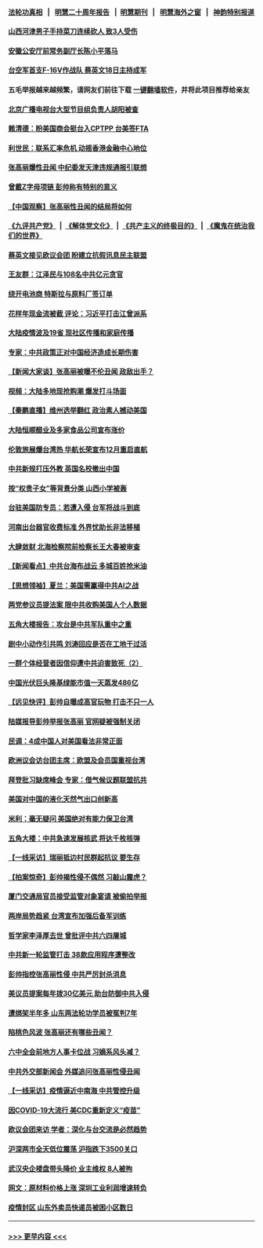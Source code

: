 #### [法轮功真相](https://github.com/gfw-breaker/truth/blob/master/README.md?t=0) &nbsp;&nbsp;|&nbsp;&nbsp; [明慧二十周年报告](https://github.com/gfw-breaker/mh-reports/blob/master/README.md?t=0) &nbsp;&nbsp;|&nbsp;&nbsp;[明慧期刊](https://github.com/gfw-breaker/mh-qikan) &nbsp;&nbsp;|&nbsp;&nbsp; [明慧海外之窗](https://github.com/gfw-breaker/mh-news/blob/master/README.md?t=0) &nbsp;&nbsp;|&nbsp;&nbsp; [神韵特别报道](https://github.com/gfw-breaker/mh-news/blob/master/shenyun.md?t=0)
#### [山西河津男子手持菜刀连续砍人 致3人受伤](../pages/nsc413/n13352989.md?t=11041850) 
#### [安徽公安厅前常务副厅长陈小平落马](../pages/nsc413/n13352860.md?t=11041850) 
#### [台空军首支F-16V作战队 蔡英文18日主持成军](../pages/nsc413/n13352871.md?t=11041850) 
#### 五毛举报越来越频繁，请网友们前往下载 [一键翻墙软件](https://github.com/gfw-breaker/ssr-accounts)，并将此项目推荐给亲友
#### [北京广播电视台大型节目组负责人胡阳被查](../pages/nsc413/n13352974.md?t=11041850) 
#### [赖清德：盼美国商会挺台入CPTPP 台美签FTA](../pages/nsc413/n13352194.md?t=11041850) 
#### [利世民：联系汇率危机 动摇香港金融中心地位](../pages/nsc413/n13352743.md?t=11041850) 
#### [张高丽爆性丑闻 中纪委发天津违规通报引联想](../pages/nsc413/n13352814.md?t=11041850) 
#### [曾戴Z字母项链 彭帅称有特别的意义](../pages/nsc413/n13352620.md?t=11041850) 
#### [【中国观察】张高丽性丑闻的结局将如何](../pages/nsc413/n13352549.md?t=11041850) 
#### [《九评共产党》](https://github.com/begood0513/9ping.md/blob/master/README.md) &nbsp;|&nbsp; [《解体党文化》](../../../../jtdwh.md/blob/master/README.md)  &nbsp;|&nbsp; [《共产主义的终极目的》](../../../../gczydzjmd.md/blob/master/README.md) &nbsp;|&nbsp; [《魔鬼在统治我们的世界》](../../../../mgztzwmdsj.md/blob/master/README.md) 
#### [蔡英文接见欧议会团 盼建立抗假讯息民主联盟](../pages/nsc413/n13352568.md?t=11041850) 
#### [王友群：江泽民与108名中共亿元贪官](../pages/nsc413/n13352358.md?t=11041850) 
#### [绕开电池商 特斯拉与原料厂签订单](../pages/nsc413/n13351721.md?t=11041850) 
#### [花样年现金流被截 评论：习近平打击江曾派系](../pages/nsc413/n13349980.md?t=11041850) 
#### [大陆疫情波及19省 现社区传播和家庭传播](../pages/nsc413/n13352496.md?t=11041850) 
#### [专家：中共政策正对中国经济造成长期伤害](../pages/nsc413/n13352145.md?t=11041850) 
#### [【新闻大家谈】张高丽被曝不伦丑闻 政敌出手？](../pages/nsc413/n13352097.md?t=11041850) 
#### [视频：大陆多地现抢购潮 爆发打斗场面](../pages/nsc413/n13352001.md?t=11041850) 
#### [【秦鹏直播】维州选举翻红 政治素人撼动美国](../pages/nsc413/n13351752.md?t=11041850) 
#### [大陆恒顺醋业及多家食品公司宣布涨价](../pages/nsc413/n13352017.md?t=11041850) 
#### [伦敦旅展爆台湾热 华航长荣宣布12月重启直航](../pages/nsc413/n13352075.md?t=11041850) 
#### [中共新规打压外教 英国名校撤出中国](../pages/nsc413/n13351945.md?t=11041850) 
#### [按“权贵子女”等背景分类 山西小学被轰](../pages/nsc413/n13352127.md?t=11041850) 
#### [台驻美国防专员：若遭入侵 台军将战斗到底](../pages/nsc413/n13351876.md?t=11041850) 
#### [河南出台器官收费标准 外界忧助长非法移植](../pages/nsc413/n13351920.md?t=11041850) 
#### [大肆敛财 北海检察院前检察长王大春被审查](../pages/nsc413/n13352053.md?t=11041850) 
#### [【新闻看点】中共台海布战云 多城百姓抢米油](../pages/nsc413/n13351564.md?t=11041850) 
#### [【思想领袖】夏兰：美国需赢得中共AI之战](../pages/nsc413/n13334125.md?t=11041850) 
#### [两党参议员提法案 限中共收购美国人个人数据](../pages/nsc413/n13351924.md?t=11041850) 
#### [五角大楼报告：攻台是中共军队重中之重](../pages/nsc413/n13351726.md?t=11041850) 
#### [剧中小动作引共鸣 刘涛回应是否在工地干过活](../pages/nsc413/n13351361.md?t=11041850) 
#### [一群个体经营者因信仰遭中共迫害致死（2）](../pages/nsc413/n13351281.md?t=11041850) 
#### [中国光伏巨头隆基绿能市值一天蒸发486亿](../pages/nsc413/n13351735.md?t=11041850) 
#### [【远见快评】彭帅自曝成高官玩物 打击不只一人](../pages/nsc413/n13351722.md?t=11041850) 
#### [陆媒报导彭帅举报张高丽 官网疑被强制关闭](../pages/nsc413/n13351544.md?t=11041850) 
#### [民调：4成中国人对美国看法非常正面](../pages/nsc413/n13351455.md?t=11041850) 
#### [欧洲议会访台团主席：欧盟及会员国重视台湾](../pages/nsc413/n13351376.md?t=11041850) 
#### [拜登批习缺席峰会 专家：借气候议题联盟抗共](../pages/nsc413/n13351162.md?t=11041850) 
#### [美国对中国的液化天然气出口创新高](../pages/nsc413/n13351273.md?t=11041850) 
#### [米利：毫无疑问 美国绝对有能力保卫台湾](../pages/nsc413/n13351193.md?t=11041850) 
#### [五角大楼：中共急速发展核武 将达千枚核弹](../pages/nsc413/n13351332.md?t=11041850) 
#### [【一线采访】瑞丽抵边村民群起抗议 要生存](../pages/nsc413/n13350899.md?t=11041850) 
#### [【拍案惊奇】彭帅揭性侵不偶然 习敲山震虎？](../pages/nsc413/n13350792.md?t=11041850) 
#### [厦门交通局官员接受监管对象宴请 被偷拍举报](../pages/nsc413/n13351127.md?t=11041850) 
#### [两岸局势趋紧 台湾宣布加强后备军训练](../pages/nsc413/n13351078.md?t=11041850) 
#### [哲学家李泽厚去世 曾批评中共六四屠城](../pages/nsc413/n13350533.md?t=11041850) 
#### [中共新一轮监管打击 38款应用程序遭整改](../pages/nsc413/n13350772.md?t=11041850) 
#### [彭帅指控张高丽性侵 中共严厉封杀消息](../pages/nsc413/n13350975.md?t=11041850) 
#### [美议员提案每年拨30亿美元 助台防御中共入侵](../pages/nsc413/n13350460.md?t=11041850) 
#### [遭绑架半年多 山东两法轮功学员被冤判7年](../pages/nsc413/n13348475.md?t=11041850) 
#### [陷桃色风波 张高丽还有哪些丑闻？](../pages/nsc413/n13350650.md?t=11041850) 
#### [六中全会前地方人事卡位战 习嫡系风头减？](../pages/nsc413/n13350490.md?t=11041850) 
#### [中共外交部新闻会 外媒追问张高丽性侵丑闻](../pages/nsc413/n13350643.md?t=11041850) 
#### [【一线采访】疫情逼近中南海 中共管控升级](../pages/nsc413/n13349023.md?t=11041850) 
#### [因COVID-19大流行 美CDC重新定义“疫苗”](../pages/nsc413/n13350674.md?t=11041850) 
#### [欧议会团来访 学者：深化与台交流是必然趋势](../pages/nsc413/n13350292.md?t=11041850) 
#### [沪深两市全天低位震荡 沪指跌下3500关口](../pages/nsc413/n13350259.md?t=11041850) 
#### [武汉央企楼盘带头降价 业主维权 8人被拘](../pages/nsc413/n13350336.md?t=11041850) 
#### [网文：原材料价格上涨 深圳工业利润增速转负](../pages/nsc413/n13350134.md?t=11041850) 
#### [疫情封区 山东外卖员快递员被困小区数日](../pages/nsc413/n13350170.md?t=11041850) 

----
#### [ >>> 更早内容 <<< ](../indexes/nsc413-earlier.md)
